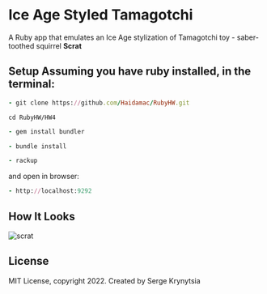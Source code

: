 # Ice Age Styled Tamagotchi

A Ruby app that emulates an Ice Age stylization of Tamagotchi toy - saber-toothed squirrel **Scrat**

## Setup Assuming you have ruby installed, in the terminal:

```ruby
- git clone https://github.com/Haidamac/RubyHW.git
```

```cd RubyHW/HW4```

```ruby
- gem install bundler 
```

```ruby
- bundle install
```

```ruby
- rackup
```

and open in browser:

```ruby
- http://localhost:9292
```

## How It Looks
![scrat](https://user-images.githubusercontent.com/113309864/201489830-c19f03ff-eec0-4474-841a-1d467cff2e46.png)



## License

MIT License, copyright 2022. Created by Serge Krynytsia
